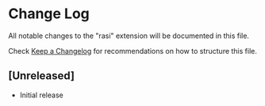 # Change Log

All notable changes to the "rasi" extension will be documented in this file.

Check [Keep a Changelog](http://keepachangelog.com/) for recommendations on how to structure this file.

## [Unreleased]

- Initial release